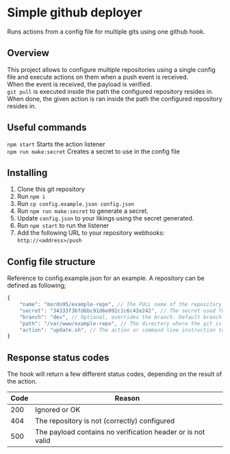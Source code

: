 # Simple github deployer

Runs actions from a config file for multiple gits using one github hook.

## Overview

This project allows to configure multiple repositories using a single config file and execute actions on them when a push event is received.  
When the event is received, the payload is verified.  
`git pull` is executed inside the path the configured repository resides in.  
When done, the given action is ran inside the path the configured repository resides in.  

## Useful commands
`npm start`         Starts the action listener  
`npm run make:secret`   Creates a secret to use in the config file

## Installing
1. Clone this git repository
2. Run `npm i`
3. Run `cp config.example.json config.json`
4. Run `npm run make:secret` to generate a secret.
5. Update `config.json` to your likings using the secret generated.
6. Run `npm start` to run the listener
7. Add the following URL to your repository webhooks: `http://<address>/push`

## Config file structure

Reference to config.example.json for an example. A repository can be defined as following;
```js
{
    "name": "mordo95/example-repo", // The FULL name of the repository
    "secret": "34333f3bfd6bc91d6e092c1c6c42e242", // The secret used for the github webhook
    "branch": "dev", // Optional, overrides the branch. Default branch is the repository's master branch configured in github (not the default)
    "path": "/var/www/example-repo", // The directory where the git is located
    "action": "update.sh", // The action or command line instruction to execute
}
```

## Response status codes

The hook will return a few different status codes, depending on the result of the action.

| Code | Reason |
| ---- | ------ |
| 200  | Ignored or OK |
| 404  | The repository is not (correctly) configured |
| 500  | The payload contains no verification header or is not valid |
